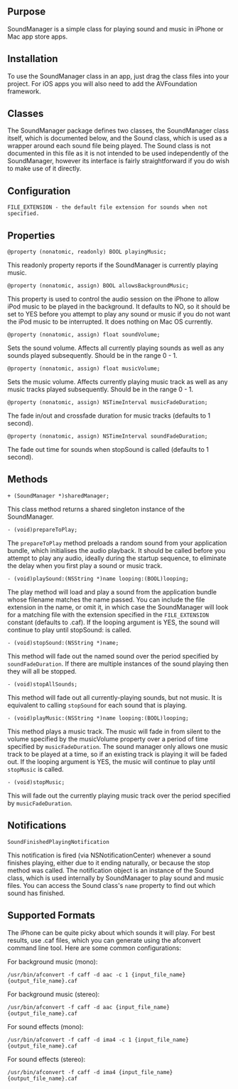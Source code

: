 Purpose
--------------

SoundManager is a simple class for playing sound and music in iPhone or Mac app store apps.


Installation
--------------

To use the SoundManager class in an app, just drag the class files into your project. For iOS apps you will also need to add the AVFoundation framework.


Classes
-------------

The SoundManager package defines two classes, the SoundManager class itself, which is documented below, and the Sound class, which is used as a wrapper around each sound file being played. The Sound class is not documented in this file as it is not intended to be used independently of the SoundManager, however its interface is fairly straightforward if you do wish to make use of it directly.


Configuration
--------------

	FILE_EXTENSION - the default file extension for sounds when not specified.


Properties
--------------

	@property (nonatomic, readonly) BOOL playingMusic;

This readonly property reports if the SoundManager is currently playing music.

	@property (nonatomic, assign) BOOL allowsBackgroundMusic;

This property is used to control the audio session on the iPhone to allow iPod music to be played in the background. It defaults to NO, so it should be set to YES before you attempt to play any sound or music if you do not want the iPod music to be interrupted. It does nothing on Mac OS currently.

	@property (nonatomic, assign) float soundVolume;

Sets the sound volume. Affects all currently playing sounds as well as any sounds played subsequently. Should be in the range 0 - 1.

	@property (nonatomic, assign) float musicVolume;

Sets the music volume. Affects currently playing music track as well as any music tracks played subsequently. Should be in the range 0 - 1.

	@property (nonatomic, assign) NSTimeInterval musicFadeDuration;

The fade in/out and crossfade duration for music tracks (defaults to 1 second).

	@property (nonatomic, assign) NSTimeInterval soundFadeDuration;

The fade out time for sounds when stopSound is called (defaults to 1 second).


Methods
--------------

	+ (SoundManager *)sharedManager;

This class method returns a shared singleton instance of the SoundManager.

	- (void)prepareToPlay;

The `prepareToPlay` method preloads a random sound from your application bundle, which initialises the audio playback. It should be called before you attempt to play any audio, ideally during the startup sequence, to eliminate the delay when you first play a sound or music track.

	- (void)playSound:(NSString *)name looping:(BOOL)looping;

The play method will load and play a sound from the application bundle whose filename matches the name passed. You can include the file extension in the name, or omit it, in which case the SoundManager will look for a matching file with the extension specified in the `FILE_EXTENSION` constant (defaults to .caf). If the looping argument is YES, the sound will continue to play until stopSound: is called.

	- (void)stopSound:(NSString *)name;

This method will fade out the named sound over the period specified by `soundFadeDuration`. If there are multiple instances of the sound playing then they will all be stopped.

	- (void)stopAllSounds;

This method will fade out all currently-playing sounds, but not music. It is equivalent to calling `stopSound` for each sound that is playing.

	- (void)playMusic:(NSString *)name looping:(BOOL)looping;

This method plays a music track. The music will fade in from silent to the  volume specified by the musicVolume property over a period of time specified by `musicFadeDuration`. The sound manager only allows one music track to be played at a time, so if an existing track is playing it will be faded out. If the looping argument is YES, the music will continue to play until `stopMusic` is called.

	- (void)stopMusic;

This will fade out the currently playing music track over the period specified by `musicFadeDuration`.


Notifications
---------------

	SoundFinishedPlayingNotification

This notification is fired (via NSNotificationCenter) whenever a sound finishes playing, either due to it ending naturally, or because the stop method was called. The notification object is an instance of the Sound class, which is used internally by SoundManager to play sound and music files. You can access the Sound class's `name` property to find out which sound has finished.


Supported Formats
-------------------

The iPhone can be quite picky about which sounds it will play. For best results, 
use .caf files, which you can generate using the afconvert command line tool. Here are some common configurations:

For background music (mono):

	/usr/bin/afconvert -f caff -d aac -c 1 {input_file_name} {output_file_name}.caf

For background music (stereo):

	/usr/bin/afconvert -f caff -d aac {input_file_name} {output_file_name}.caf

For sound effects (mono):

	/usr/bin/afconvert -f caff -d ima4 -c 1 {input_file_name} {output_file_name}.caf

For sound effects (stereo):

	/usr/bin/afconvert -f caff -d ima4 {input_file_name} {output_file_name}.caf